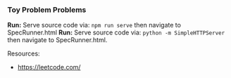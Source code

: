 ### Toy Problem Problems


**Run:** Serve source code via: `npm run serve` then navigate to SpecRunner.html
**Run:** Serve source code via: `python -m SimpleHTTPServer` then navigate to SpecRunner.html.

Resources:
- https://leetcode.com/
